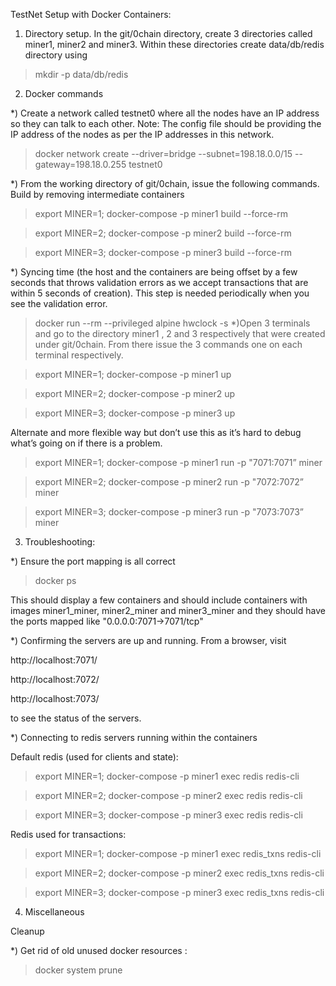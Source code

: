 
TestNet Setup with Docker Containers:

1) Directory setup. In the git/0chain directory, create 3 directories called miner1, miner2 and miner3. Within these directories create data/db/redis directory using

> mkdir -p data/db/redis


2) Docker commands


*) Create a network called testnet0 where all the nodes have an IP address so they can talk to each other.
   Note: The config file should be providing the IP address of the nodes as per the IP addresses in this network.
> docker network create --driver=bridge --subnet=198.18.0.0/15 --gateway=198.18.0.255 testnet0

*) From the working directory of git/0chain, issue the following commands. Build by removing intermediate containers

> export MINER=1; docker-compose -p miner1 build --force-rm

> export MINER=2; docker-compose -p miner2 build --force-rm

> export MINER=3; docker-compose -p miner3 build --force-rm

*) Syncing time (the host and the containers are being offset by a few seconds that throws validation errors as we accept transactions that are within 5 seconds of creation). This step is needed periodically when you see the validation error.

> docker run --rm --privileged alpine hwclock -s
*)Open 3 terminals and go to the directory miner1 , 2 and 3 respectively that were created under git/0chain. From there issue the 3 commands one on each terminal respectively.


> export MINER=1; docker-compose -p miner1 up

> export MINER=2; docker-compose -p miner2 up

> export MINER=3; docker-compose -p miner3 up


Alternate and more flexible way but don’t use this as it’s hard to debug what’s going on if there is a problem.

> export MINER=1; docker-compose -p miner1 run -p "7071:7071” miner

> export MINER=2; docker-compose -p miner2 run -p "7072:7072” miner

> export MINER=3; docker-compose -p miner3 run -p "7073:7073” miner


3) Troubleshooting:

*) Ensure the port mapping is all correct

> docker ps

This should display a few containers and should include containers with images miner1_miner, miner2_miner and miner3_miner and they should have the ports mapped like "0.0.0.0:7071->7071/tcp"

*) Confirming the servers are up and running. From a browser, visit

http://localhost:7071/

http://localhost:7072/

http://localhost:7073/

to see the status of the servers.


*) Connecting to redis servers running within the containers

Default redis (used for clients and state):

> export MINER=1; docker-compose -p miner1 exec redis redis-cli

> export MINER=2; docker-compose -p miner2 exec redis redis-cli

> export MINER=3; docker-compose -p miner3 exec redis redis-cli


Redis used for transactions:

> export MINER=1; docker-compose -p miner1 exec redis_txns redis-cli

> export MINER=2; docker-compose -p miner2 exec redis_txns redis-cli

> export MINER=3; docker-compose -p miner3 exec redis_txns redis-cli


4) Miscellaneous

Cleanup

*) Get rid of old unused docker resources :

> docker system prune
